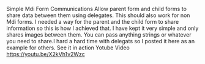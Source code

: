 Simple Mdi Form Communications
Allow parent form and child forms to share data between them using delegates. 
This should also work for non Mdi forms.
I needed a way for the parent and the child form to share information so this is how I achieved that.
I have kept it very simple and only shares images between them.
You can pass anything strings or whatever you need to share.I hard a hard time with delegats so I posted it here as an example for others.
See it in action Yotube Video
https://youtu.be/X2kVh1v2Wzc
